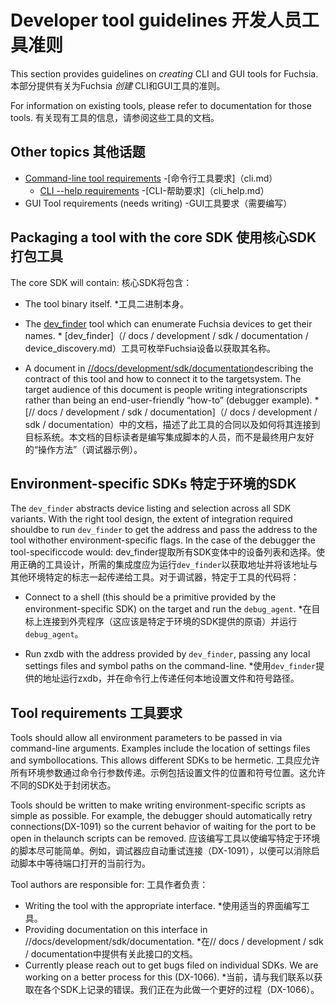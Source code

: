  
# Developer tool guidelines  开发人员工具准则 

This section provides guidelines on *creating* CLI and GUI tools for Fuchsia. 本部分提供有关为Fuchsia *创建* CLI和GUI工具的准则。

For information on existing tools, please refer to documentation for those tools. 有关现有工具的信息，请参阅这些工具的文档。

 
## Other topics  其他话题 

 
- [Command-line tool requirements](cli.md)  -[命令行工具要求]（cli.md）
    - [CLI --help requirements](cli_help.md)  -[CLI-帮助要求]（cli_help.md）
- GUI Tool requirements (needs writing)  -GUI工具要求（需要编写）

 
## Packaging a tool with the core SDK  使用核心SDK打包工具 

The core SDK will contain:  核心SDK将包含：

 
  * The tool binary itself.  *工具二进制本身。

 
  * The [dev_finder](/docs/development/sdk/documentation/device_discovery.md) tool which can enumerate Fuchsia devices to get their names. * [dev_finder]（/ docs / development / sdk / documentation / device_discovery.md）工具可枚举Fuchsia设备以获取其名称。

 
  * A document in [//docs/development/sdk/documentation](/docs/development/sdk/documentation)describing the contract of this tool and how to connect it to the targetsystem. The target audience of this document is people writing integrationscripts rather than being an end-user-friendly “how-to” (debugger example). * [// docs / development / sdk / documentation]（/ docs / development / sdk / documentation）中的文档，描述了此工具的合同以及如何将其连接到目标系统。本文档的目标读者是编写集成脚本的人员，而不是最终用户友好的“操作方法”（调试器示例）。

 
## Environment-specific SDKs  特定于环境的SDK 

The `dev_finder` abstracts device listing and selection across all SDK variants. With the right tool design, the extent of integration required shouldbe to run `dev_finder` to get the address and pass the address to the tool withother environment-specific flags. In the case of the debugger the tool-specificcode would: dev_finder提取所有SDK变体中的设备列表和选择。使用正确的工具设计，所需的集成度应为运行`dev_finder`以获取地址并将该地址与其他环境特定的标志一起传递给工具。对于调试器，特定于工具的代码将：

 
  * Connect to a shell (this should be a primitive provided by the environment-specific SDK) on the target and run the `debug_agent`. *在目标上连接到外壳程序（这应该是特定于环境的SDK提供的原语）并运行`debug_agent`。

 
  * Run zxdb with the address provided by `dev_finder`, passing any local settings files and symbol paths on the command-line. *使用`dev_finder`提供的地址运行zxdb，并在命令行上传递任何本地设置文件和符号路径。

 
## Tool requirements  工具要求 

Tools should allow all environment parameters to be passed in via command-line arguments. Examples include the location of settings files and symbollocations. This allows different SDKs to be hermetic. 工具应允许所有环境参数通过命令行参数传递。示例包括设置文件的位置和符号位置。这允许不同的SDK处于封闭状态。

Tools should be written to make writing environment-specific scripts as simple as possible. For example, the debugger should automatically retry connections(DX-1091) so the current behavior of waiting for the port to be open in thelaunch scripts can be removed. 应该编写工具以使编写特定于环境的脚本尽可能简单。例如，调试器应自动重试连接（DX-1091），以便可以消除启动脚本中等待端口打开的当前行为。

Tool authors are responsible for:  工具作者负责：

 
  * Writing the tool with the appropriate interface.  *使用适当的界面编写工具。
  * Providing documentation on this interface in //docs/development/sdk/documentation.  *在// docs / development / sdk / documentation中提供有关此接口的文档。
  * Currently please reach out to get bugs filed on individual SDKs. We are working on a better process for this (DX-1066). *当前，请与我们联系以获取在各个SDK上记录的错误。我们正在为此做一个更好的过程（DX-1066）。

